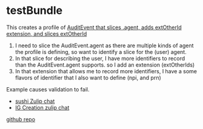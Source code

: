 # testBundle


This creates a profile of [AuditEvent that slices .agent, adds extOtherId extension, and slices extOtherId](StructureDefinition-ThirdSliceProfile.html) 

1. I need to slice the AuditEvent.agent as there are multiple kinds of agent the profile is defining, so want to identify a slice for the (user) agent.
2. In that slice for describing the user, I have more identifiers to record than the AuditEvent.agent supports. so I add an extension (extOtherIds)
3. In that extension that allows me to record more identifiers, I have a some flavors of identifier that I also want to define (npi, and prn)


Example causes validation to fail. 

- [sushi Zulip chat](https://chat.fhir.org/#narrow/stream/215610-shorthand/topic/slicing.20an.20extension.20on.20a.20slice)
- [IG Creation zulip chat](https://chat.fhir.org/#narrow/stream/179252-IG-creation/topic/slicing.20sliced.20extension)

[github repo](https://github.com/JohnMoehrke/SlicingSlicedExtension)

